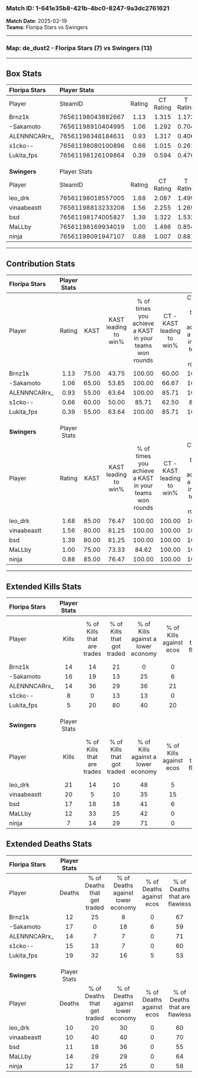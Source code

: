 ### Match ID: 1-641e35b8-421b-4bc0-8247-9a3dc2761621  
**Match Date**: 2025-02-19  
**Teams**: Floripa Stars vs Swingers  

---  

### **Map**: de_dust2 - Floripa Stars (7) vs Swingers (13)  
---  

## Box Stats  

| **Floripa Stars** | Player Stats      |        |           |          |       |       |       |         |        |      |     |
| :- | :- | :-: | :-: | :-: | :-: | :-: | :-: | :-: | :-: | :-: | :-: |
| Player            | SteamID           | Rating | CT Rating | T Rating | KAST  |  ADR  | Kills | Assists | Deaths | K/D  | HS% |
| Brnz1k            | 76561198043882667 |  1.13  |   1.315   |  1.172   | 75.00 | 69.0  |  14   |    2    |   12   | 1.17 | 64  |
| -Sakamoto         | 76561198910404995 |  1.06  |   1.292   |  0.704   | 65.00 | 83.1  |  16   |    3    |   17   | 0.94 | 56  |
| ALENNNCARrx_      | 76561198348184631 |  0.93  |   1.317   |  0.406   | 55.00 | 67.5  |  14   |    3    |   14   | 1.00 | 50  |
| s1cko--           | 76561198080100896 |  0.66  |   1.015   |  0.261   | 60.00 | 58.9  |   8   |    5    |   15   | 0.53 | 25  |
| Lukita_fps        | 76561198126109864 |  0.39  |   0.594   |  0.476   | 55.00 | 52.9  |   5   |    9    |   19   | 0.26 | 20  |
|                   |                   |        |           |          |       |       |       |         |        |      |     |
|                   |                   |        |           |          |       |       |       |         |        |      |     |
|                   |                   |        |           |          |       |       |       |         |        |      |     |
| **Swingers**      | Player Stats      |        |           |          |       |       |       |         |        |      |     |
| Player            | SteamID           | Rating | CT Rating | T Rating | KAST  |  ADR  | Kills | Assists | Deaths | K/D  | HS% |
| leo_drk           | 76561198018557005 |  1.68  |   2.087   |  1.499   | 85.00 | 104.8 |  21   |    4    |   10   | 2.10 | 71  |
| vinaabeastt       | 76561198813233208 |  1.56  |   2.255   |  1.269   | 80.00 | 91.6  |  20   |    4    |   10   | 2.00 | 70  |
| bsd               | 76561198174005827 |  1.39  |   1.322   |  1.532   | 80.00 | 85.0  |  17   |    7    |   11   | 1.55 | 11  |
| MaLLby            | 76561198169934019 |  1.00  |   1.496   |  0.854   | 75.00 | 69.1  |  12   |    5    |   14   | 0.86 | 41  |
| ninja             | 76561198091947107 |  0.88  |   1.007   |  0.887   | 85.00 | 53.8  |   7   |    8    |   12   | 0.58 | 28  |
---  

## Contribution Stats  

| **Floripa Stars** | Player Stats |       |                      |                                                        |                           |                                                             |                          |                                                            |
| :- | :-: | :-: | :-: | :-: | :-: | :-: | :-: | :-: |
| Player            |    Rating    | KAST  | KAST leading to win% | % of times you achieve a KAST in your teams won rounds | CT - KAST leading to win% | CT - % of times you achieve a KAST in your teams won rounds | T - KAST leading to win% | T - % of times you achieve a KAST in your teams won rounds |
| Brnz1k            |     1.13     | 75.00 |        43.75         |                         100.00                         |           60.00           |                           100.00                            |          16.67           |                           100.00                           |
| -Sakamoto         |     1.06     | 65.00 |        53.85         |                         100.00                         |           66.67           |                           100.00                            |          25.00           |                           100.00                           |
| ALENNNCARrx_      |     0.93     | 55.00 |        63.64         |                         100.00                         |           85.71           |                           100.00                            |          25.00           |                           100.00                           |
| s1cko--           |     0.66     | 60.00 |        50.00         |                         85.71                          |           62.50           |                            83.33                            |          25.00           |                           100.00                           |
| Lukita_fps        |     0.39     | 55.00 |        63.64         |                         100.00                         |           85.71           |                           100.00                            |          25.00           |                           100.00                           |
|                   |              |       |                      |                                                        |                           |                                                             |                          |                                                            |
|                   |              |       |                      |                                                        |                           |                                                             |                          |                                                            |
|                   |              |       |                      |                                                        |                           |                                                             |                          |                                                            |
| **Swingers**      | Player Stats |       |                      |                                                        |                           |                                                             |                          |                                                            |
| Player            |    Rating    | KAST  | KAST leading to win% | % of times you achieve a KAST in your teams won rounds | CT - KAST leading to win% | CT - % of times you achieve a KAST in your teams won rounds | T - KAST leading to win% | T - % of times you achieve a KAST in your teams won rounds |
| leo_drk           |     1.68     | 85.00 |        76.47         |                         100.00                         |          100.00           |                           100.00                            |          60.00           |                           100.00                           |
| vinaabeastt       |     1.56     | 80.00 |        81.25         |                         100.00                         |          100.00           |                           100.00                            |          66.67           |                           100.00                           |
| bsd               |     1.39     | 80.00 |        81.25         |                         100.00                         |          100.00           |                           100.00                            |          66.67           |                           100.00                           |
| MaLLby            |     1.00     | 75.00 |        73.33         |                         84.62                          |          100.00           |                           100.00                            |          50.00           |                           66.67                            |
| ninja             |     0.88     | 85.00 |        76.47         |                         100.00                         |          100.00           |                           100.00                            |          60.00           |                           100.00                           |
---  

## Extended Kills Stats  

| **Floripa Stars** | Player Stats |                            |                            |                                    |                         |                              |                                 |                                       |                    |           |
| :- | :-: | :-: | :-: | :-: | :-: | :-: | :-: | :-: | :-: | :-: |
| Player            |    Kills     | % of Kills that are trades | % of Kills that got traded | % of Kills against a lower economy | % of Kills against ecos | % of Kills that are flawless | % of Kills that are close duels | % of Kills that are assisted by flash | Pistol Round Kills | AWP Kills |
| Brnz1k            |      14      |             14             |             21             |                 0                  |            0            |              79              |                7                |                   7                   |         4          |     0     |
| -Sakamoto         |      16      |             19             |             13             |                 25                 |            6            |              50              |                6                |                   0                   |         4          |     0     |
| ALENNNCARrx_      |      14      |             36             |             29             |                 36                 |           21            |              71              |                0                |                   0                   |         2          |     4     |
| s1cko--           |      8       |             0              |             13             |                 13                 |            0            |              50              |               13                |                   0                   |         0          |     1     |
| Lukita_fps        |      5       |             20             |             80             |                 40                 |           20            |              60              |               40                |                   0                   |         0          |     0     |
|                   |              |                            |                            |                                    |                         |                              |                                 |                                       |                    |           |
|                   |              |                            |                            |                                    |                         |                              |                                 |                                       |                    |           |
|                   |              |                            |                            |                                    |                         |                              |                                 |                                       |                    |           |
| **Swingers**      | Player Stats |                            |                            |                                    |                         |                              |                                 |                                       |                    |           |
| Player            |    Kills     | % of Kills that are trades | % of Kills that got traded | % of Kills against a lower economy | % of Kills against ecos | % of Kills that are flawless | % of Kills that are close duels | % of Kills that are assisted by flash | Pistol Round Kills | AWP Kills |
| leo_drk           |      21      |             14             |             10             |                 48                 |            5            |              52              |                5                |                  10                   |         3          |     0     |
| vinaabeastt       |      20      |             5              |             10             |                 35                 |           15            |              75              |               10                |                  10                   |         1          |     1     |
| bsd               |      17      |             18             |             18             |                 41                 |            6            |              82              |                6                |                   0                   |         0          |    13     |
| MaLLby            |      12      |             33             |             25             |                 42                 |            0            |              33              |                8                |                   8                   |         0          |     0     |
| ninja             |      7       |             14             |             29             |                 71                 |            0            |              29              |               14                |                  14                   |         0          |     1     |
## Extended Deaths Stats  

| **Floripa Stars** | Player Stats |                             |                                   |                          |                               |                            |                           |               |
| :- | :-: | :-: | :-: | :-: | :-: | :-: | :-: | :-: |
| Player            |    Deaths    | % of Deaths that get traded | % of Deaths against lower economy | % of Deaths against ecos | % of Deaths that are flawless | % of Deaths that are close | % of Deaths while blinded | Deaths to AWP |
| Brnz1k            |      12      |             25              |                 8                 |            0             |              67               |             17             |             8             |       2       |
| -Sakamoto         |      17      |              0              |                18                 |            6             |              59               |             0              |             6             |       4       |
| ALENNNCARrx_      |      14      |              7              |                 7                 |            0             |              71               |             14             |             7             |       3       |
| s1cko--           |      15      |             13              |                 7                 |            0             |              60               |             7              |             7             |       2       |
| Lukita_fps        |      19      |             32              |                16                 |            5             |              53               |             5              |            11             |       4       |
|                   |              |                             |                                   |                          |                               |                            |                           |               |
|                   |              |                             |                                   |                          |                               |                            |                           |               |
|                   |              |                             |                                   |                          |                               |                            |                           |               |
| **Swingers**      | Player Stats |                             |                                   |                          |                               |                            |                           |               |
| Player            |    Deaths    | % of Deaths that get traded | % of Deaths against lower economy | % of Deaths against ecos | % of Deaths that are flawless | % of Deaths that are close | % of Deaths while blinded | Deaths to AWP |
| leo_drk           |      10      |             20              |                30                 |            0             |              60               |             0              |             0             |       0       |
| vinaabeastt       |      10      |             40              |                40                 |            0             |              70               |             10             |             0             |       1       |
| bsd               |      11      |             18              |                36                 |            0             |              55               |             9              |             9             |       1       |
| MaLLby            |      14      |             29              |                29                 |            0             |              64               |             7              |             0             |       1       |
| ninja             |      12      |             17              |                25                 |            0             |              58               |             17             |             0             |       2       |
